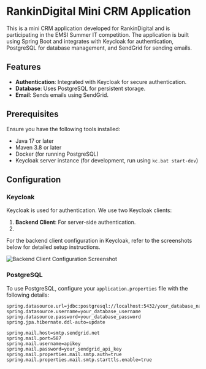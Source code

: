 # RankinDigital Mini CRM Application

This is a mini CRM application developed for RankinDigital and is participating in the EMSI Summer IT competition. The application is built using Spring Boot and integrates with Keycloak for authentication, PostgreSQL for database management, and SendGrid for sending emails.

## Features

- **Authentication**: Integrated with Keycloak for secure authentication.
- **Database**: Uses PostgreSQL for persistent storage.
- **Email**: Sends emails using SendGrid.

## Prerequisites

Ensure you have the following tools installed:

- Java 17 or later
- Maven 3.8 or later
- Docker (for running PostgreSQL)
- Keycloak server instance (for development, run using `kc.bat start-dev`)

## Configuration

### Keycloak

Keycloak is used for authentication. We use two Keycloak clients:

1. **Backend Client**: For server-side authentication.
2. 
For the backend client configuration in Keycloak, refer to the screenshots below for detailed setup instructions.

![Backend Client Configuration Screenshot](path/to/backend-client-configuration-screenshot.png)

### PostgreSQL

To use PostgreSQL, configure your `application.properties` file with the following details:

```properties
spring.datasource.url=jdbc:postgresql://localhost:5432/your_database_name
spring.datasource.username=your_database_username
spring.datasource.password=your_database_password
spring.jpa.hibernate.ddl-auto=update
```
```SMTP server
spring.mail.host=smtp.sendgrid.net
spring.mail.port=587
spring.mail.username=apikey
spring.mail.password=your_sendgrid_api_key
spring.mail.properties.mail.smtp.auth=true
spring.mail.properties.mail.smtp.starttls.enable=true



